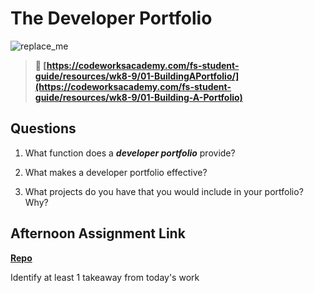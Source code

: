 # The Developer Portfolio

![replace_me](https://codeworks.blob.core.windows.net/public/assets/img/illustrations/placeholder.svg)

> **📖 [https://codeworksacademy.com/fs-student-guide/resources/wk8-9/01-BuildingAPortfolio/](https://codeworksacademy.com/fs-student-guide/resources/wk8-9/01-Building-A-Portfolio)**

## Questions

1. What function does a ***developer portfolio*** provide?

2. What makes a developer portfolio effective?

3. What projects do you have that you would include in your portfolio? Why?

## Afternoon Assignment Link

**[Repo](https://github.com/ElizabethKeyes/<ASSIGNMENT_REPO>)**

Identify at least 1 takeaway from today's work
